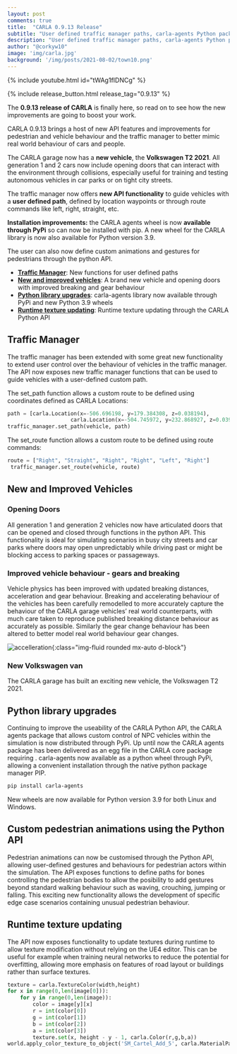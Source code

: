 ```yaml
---
layout: post
comments: true
title:  "CARLA 0.9.13 Release"
subtitle: "User defined traffic manager paths, carla-agents Python package, user defined pedestrian animations and new vehicle behaviours"
description: "User defined traffic manager paths, carla-agents Python package, user defined pedestrian animations and new vehicle behaviours"
author: "@corkyw10"
image: 'img/carla.jpg'
background: '/img/posts/2021-08-02/town10.png'
---
```


{% include youtube.html id="tWAg1fIDNCg" %}

{% include release_button.html release_tag="0.9.13" %}

The __0.9.13 release of CARLA__ is finally here, so read on to see how the new improvements are going to boost your work. 

CARLA 0.9.13 brings a host of new API features and improvements for pedestrian and vehicle behaviour and the traffic manager to better mimic real world behaviour of cars and people.

The CARLA garage now has a __new vehicle__, the __Volkswagen T2 2021__. All generation 1 and 2 cars now include opening doors that can interact with the environment through collisions, especially useful for training and testing autonomous vehicles in car parks or on tight city streets. 

The traffic manager now offers __new API functionality__ to guide vehicles with a __user defined path__, defined by location waypoints or through route commands like left, right, straight, etc.

__Installation improvements:__ the CARLA agents wheel is now __available through PyPi__ so can now be installed with pip. A new wheel for the CARLA library is now also available for Python version 3.9.

The user can also now define custom animations and gestures for pedestrians through the python API. 
 

- [__Traffic Manager__](#traffic-manager): New functions for user defined paths
- [__New and improved vehicles__](#new-and-improved-vehicles): A brand new vehicle and opening doors with improved breaking and gear behaviour
- [__Python library upgrades__](#python-library-upgrades): carla-agents library now available through PyPi and new Python 3.9 wheels
- [__Runtime texture updating__](#runtime-texture-updates): Runtime texture updating through the CARLA Python API


## Traffic Manager

The traffic manager has been extended with some great new functionality to extend user control over the behaviour of vehicles in the traffic manager. The API now exposes new traffic manager functions that can be used to guide vehicles with a user-defined custom path.

The set_path function allows a custom route to be defined using coordinates defined as CARLA Locations:

```py
path = [carla.Location(x=-506.696198, y=179.384308, z=0.038194),
                    carla.Location(x=-504.745972, y=232.868927, z=0.039417)]
traffic_manager.set_path(vehicle, path)
```
The set_route function allows a custom route to be defined using route commands:

```py
route = ["Right", "Straight", "Right", "Right", "Left", "Right"]
 traffic_manager.set_route(vehicle, route)
```

## New and Improved Vehicles

### Opening Doors

All generation 1 and generation 2 vehicles now have articulated doors that can be opened and closed through functions in the python API. This functionality is ideal for simulating scenarios in busy city streets and car parks where doors may open unpredictably while driving past or might be blocking access to parking spaces or passageways. 

### Improved vehicle behaviour - gears and breaking

Vehicle physics has been improved with updated breaking distances, acceleration and gear behaviour. Breaking and accelerating behaviour of the vehicles has been carefully remodelled to more accurately capture the behaviour of the CARLA garage vehicles’ real world counterparts, with much care taken to reproduce published breaking distance behaviour as accurately as possible. Similarly the gear change behaviour has been altered to better model real world behaviour gear changes.

![accelleration](/img/posts/2021-11-07/accelleration.gif){:class="img-fluid rounded mx-auto d-block"}

### New Volkswagen van

The CARLA garage has built an exciting new vehicle, the Volkswagen T2 2021. 

## Python library upgrades

Continuing to improve the useability of the CARLA Python API, the CARLA agents package that allows custom control of NPC vehicles within the simulation is now distributed through PyPi.  Up until now the CARLA agents package has been delivered as an egg file in the CARLA core package requiring . carla-agents now available as a python wheel through PyPi, allowing a convenient installation through the native python package manager PIP.

```sh
pip install carla-agents
```

New wheels are now available for Python version 3.9 for both Linux and Windows. 

## Custom pedestrian animations using the Python API

Pedestrian animations can now be customised through the Python API, allowing user-defined gestures and behaviours for pedestrian actors within the simulation. The API exposes functions to define paths for bones controlling the pedestrian bodies to allow the posibility to add gestures beyond standard walking behaviour such as waving, crouching, jumping or falling. This exciting new functionality allows the development of specific edge case scenarios containing unusual pedestrian behaviour.

## Runtime texture updating

The API now exposes functionality to update textures during runtime to allow texture modification without relying on the UE4 editor. This can be useful for example when training neural networks to reduce the potential for overfitting, allowing more emphasis on features of road layout or buildings rather than surface textures.

```py
texture = carla.TextureColor(width,height)
for x in range(0,len(image[0])):
    for y in range(0,len(image)):
        color = image[y][x]
        r = int(color[0])
        g = int(color[1])
        b = int(color[2])
        a = int(color[3])
        texture.set(x, height - y - 1, carla.Color(r,g,b,a))
world.apply_color_texture_to_object('SM_Cartel_Add_5', carla.MaterialParameter.Diffuse, texture, 0)
```